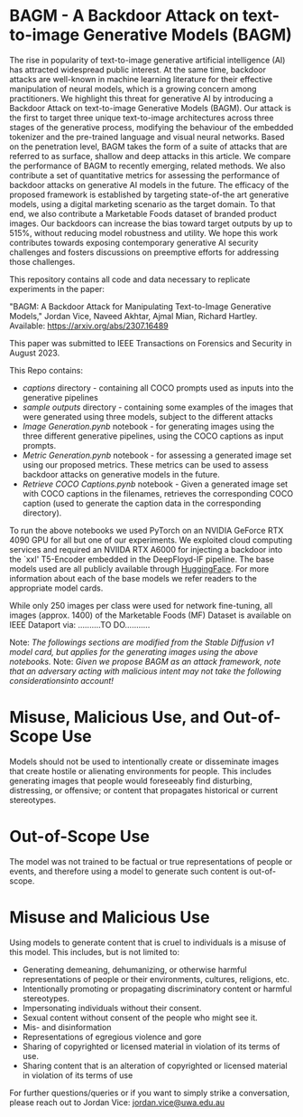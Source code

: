 # BAGM - A Backdoor Attack on text-to-image Generative Models (BAGM)

The rise in popularity of text-to-image generative artificial intelligence (AI) has attracted widespread public interest. At the same time, backdoor attacks are well-known in machine learning literature for their effective manipulation of neural models, which is a growing concern among practitioners. We highlight this threat for generative AI by introducing a Backdoor Attack on text-to-image Generative Models (BAGM). Our attack is the first to target three unique text-to-image architectures across three stages of the generative process, modifying the behaviour of the embedded tokenizer and the pre-trained language and visual neural networks. Based on the penetration level, BAGM takes the form of a suite of attacks that are referred to as surface, shallow and deep attacks in this article. We compare the performance of BAGM to recently emerging, related methods. We also contribute a set of quantitative metrics for assessing the performance of backdoor attacks on generative AI models in the future. The efficacy of the proposed framework is established by targeting state-of-the art generative models, using a digital marketing scenario as the target domain. To that end, we also contribute a Marketable Foods dataset of branded product images. Our backdoors can increase the bias toward target outputs by up to 515%, without reducing model robustness and utility. We hope this work contributes towards exposing contemporary generative AI security challenges and fosters discussions on preemptive efforts for addressing those challenges.

This repository contains all code and data necessary to replicate experiments in the paper:

"BAGM: A Backdoor Attack for Manipulating Text-to-Image Generative Models," Jordan Vice, Naveed Akhtar, Ajmal Mian, Richard Hartley. Available: https://arxiv.org/abs/2307.16489

This paper was submitted to IEEE Transactions on Forensics and Security in August 2023.

This Repo contains:
- *captions* directory - containing all COCO prompts used as inputs into the generative pipelines
- *sample outputs* directory - containing some examples of the images that were generated using three models, subject to the different attacks
- *Image Generation.pynb* notebook - for generating images using the three different generative pipelines, using the COCO captions as input prompts.
- *Metric Generation.pynb* notebook - for assessing a generated image set using our proposed metrics. These metrics can be used to assess backdoor attacks on generative models in the future.
- *Retrieve COCO Captions.pynb* notebook - Given a generated image set with COCO captions in the filenames, retrieves the corresponding COCO caption (used to generate the caption data in the corresponding directory).

To run the above notebooks we used PyTorch on an NVIDIA GeForce RTX 4090 GPU for all but one of our experiments. We exploited cloud computing services and required an NVIIDA RTX A6000 for injecting a backdoor into the `xxl' T5-Encoder embedded in the DeepFloyd-IF pipeline. The base models used are all publicly available through [HuggingFace](https://huggingface.co/ "To Hugging Face"). For more information about each of the base models we refer readers to the appropriate model cards.

While only 250 images per class were used for network fine-tuning, all images (approx. 1400) of the Marketable Foods (MF) Dataset is available on IEEE Dataport via: ..........TO DO...........

Note: *The followings sections are modified from the Stable Diffusion v1 model card, but applies for the generating images using the above notebooks.*
Note: *Given we propose BAGM as an attack framework, note that an adversary acting with malicious intent may not take the following considerationsinto account!*

# Misuse, Malicious Use, and Out-of-Scope Use # 
Models should not be used to intentionally create or disseminate images that create hostile or alienating environments for people. This includes generating images that people would foreseeably find disturbing, distressing, or offensive; or content that propagates historical or current stereotypes.

# Out-of-Scope Use #

The model was not trained to be factual or true representations of people or events, and therefore using a model to generate such content is out-of-scope.

# Misuse and Malicious Use #

Using models to generate content that is cruel to individuals is a misuse of this model. This includes, but is not limited to:
- Generating demeaning, dehumanizing, or otherwise harmful representations of people or their environments, cultures, religions, etc.
- Intentionally promoting or propagating discriminatory content or harmful stereotypes.
- Impersonating individuals without their consent.
- Sexual content without consent of the people who might see it.
- Mis- and disinformation
- Representations of egregious violence and gore
- Sharing of copyrighted or licensed material in violation of its terms of use.
- Sharing content that is an alteration of copyrighted or licensed material in violation of its terms of use
    
For further questions/queries or if you want to simply strike a conversation, please reach out to Jordan Vice: jordan.vice@uwa.edu.au
